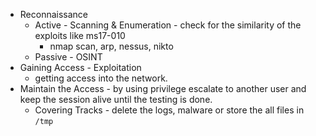 * Reconnaissance 
	* Active - Scanning & Enumeration - check for the similarity of the exploits like ms17-010
		* nmap scan, arp, nessus, nikto
	* Passive - OSINT
* Gaining Access - Exploitation
	* getting access into the network.
* Maintain the Access - by using privilege escalate to another user and keep the session alive until the testing is done.
	* Covering Tracks - delete the logs, malware  or store the all files in `/tmp`





